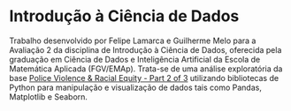 # Introdução à Ciência de Dados
Trabalho desenvolvido por Felipe Lamarca e Guilherme Melo para a Avaliação 2 da disciplina de Introdução à Ciência de Dados, oferecida pela graduação em Ciência de Dados e Inteligência Artificial da Escola de Matemática Aplicada (FGV/EMAp). Trata-se de uma análise exploratória da base [Police Violence & Racial Equity - Part 2 of 3](https://www.kaggle.com/jpmiller/police-violence-racial-equity) utilizando bibliotecas de Python para manipulação e visualização de dados tais como Pandas, Matplotlib e Seaborn.
